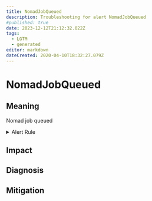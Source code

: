 ```yaml
---
title: NomadJobQueued
description: Troubleshooting for alert NomadJobQueued
#published: true
date: 2023-12-12T21:12:32.022Z
tags: 
  - LGTM
  - generated
editor: markdown
dateCreated: 2020-04-10T18:32:27.079Z
---
```


# NomadJobQueued

## Meaning
[//]: # "Short paragraph that explains what the alert means"
Nomad job queued

<details>
  <summary>Alert Rule</summary>

{{% rule "nomad/nomad-internal.yml" "NomadJobQueued" %}}

{{% comment %}}

```yaml
alert: NomadJobQueued
expr: nomad_nomad_job_summary_queued > 0
for: 2m
labels:
    severity: warning
annotations:
    summary: Nomad job queued (instance {{ $labels.instance }})
    description: |-
        Nomad job queued
          VALUE = {{ $value }}
          LABELS = {{ $labels }}
    runbook: https://github.com/srerun/prometheus-alerts/blob/main/content/runbooks/nomad-internal/NomadJobQueued.md

```

{{% /comment %}}

</details>


## Impact
[//]: # "What could / will happen if the alert is not addressed"



## Diagnosis
[//]: # "Steps to take to identify the cause of the problem"



## Mitigation
[//]: # "The steps necessary to resolve the alert"
